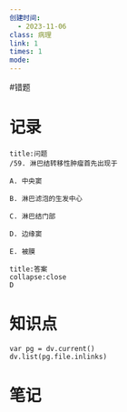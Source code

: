 ```yaml
---
创建时间:
  - 2023-11-06
class: 病理
link: 1
times: 1
mode:
---
```

#错题


记录
==
```ad-question
title:问题
/59. 淋巴结转移性肿瘤首先出现于

A. 中央窦

B. 淋巴滤泡的生发中心

C. 淋巴结门部

D. 边缘窦

E. 被膜
```

```ad-note
title:答案
collapse:close
D
```

知识点
==
```dataviewjs
var pg = dv.current()
dv.list(pg.file.inlinks)
```

笔记
==